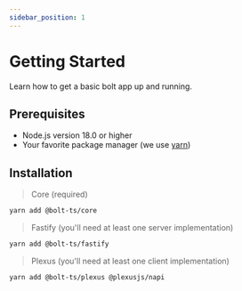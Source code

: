 ```yaml
---
sidebar_position: 1
---
```


# Getting Started

Learn how to get a basic bolt app up and running.

## Prerequisites

- Node.js version 18.0 or higher
- Your favorite package manager (we use [yarn](https://yarnpkg.com))

## Installation

> Core (required)
```bash
yarn add @bolt-ts/core
```

> Fastify (you'll need at least one server implementation)
```bash
yarn add @bolt-ts/fastify
```

> Plexus (you'll need at least one client implementation)
```bash
yarn add @bolt-ts/plexus @plexusjs/napi
```